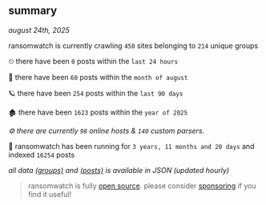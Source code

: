 
## summary
_august 24th, 2025_

ransomwatch is currently crawling `450` sites belonging to `214` unique groups

⏲ there have been `0` posts within the `last 24 hours`

🦈 there have been `60` posts within the `month of august`

🪐 there have been `254` posts within the `last 90 days`

🏚 there have been `1623` posts within the `year of 2025`

_⚙️ there are currently `98` online hosts & `140` custom parsers._

🦕 ransomwatch has been running for `3 years, 11 months and 20 days` and indexed `16254` posts

_all data  [(groups)](http://ransomwhat.telemetry.ltd/groups) and [(posts)](http://ransomwhat.telemetry.ltd/posts) is available in JSON (updated hourly)_

> ransomwatch is fully [open source](https://github.com/joshhighet/ransomwatch#ransomwatch--). please consider [sponsoring](https://github.com/sponsors/joshhighet) if you find it useful!
